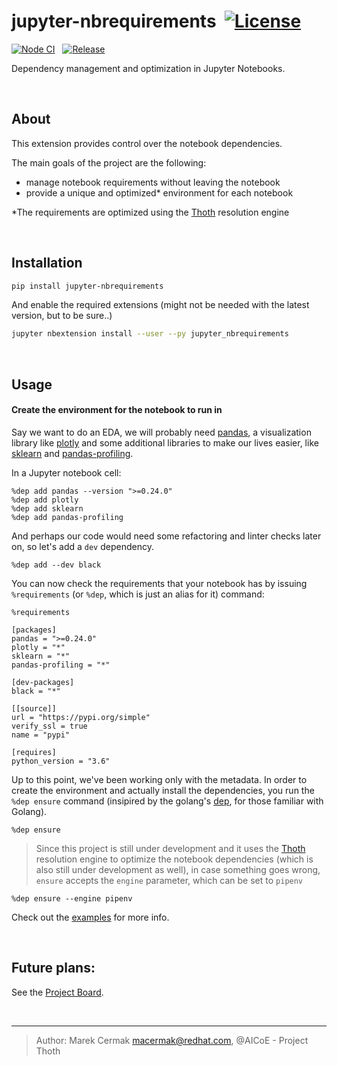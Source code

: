 # jupyter-nbrequirements &nbsp;[![License](https://img.shields.io/github/license/mashape/apistatus.svg?label=License)](https://github.com/CermakM/jupyter-nbrequirements/blob/master/LICENSE)

[![Node CI](https://github.com/cermakm/jupyter-nbrequirements/workflows/Node%20CI/badge.svg)](https://github.com/cermakm/jupyter-nbrequirements/actions) &nbsp;
[![Release](https://img.shields.io/github/v/tag/cermakm/jupyter-nbrequirements.svg?sort=semver&label=Release)](https://github.com/CermakM/jupyter-nbrequirements/releases/latest)


Dependency management and optimization in Jupyter Notebooks.

<br>

## About

This extension provides control over the notebook dependencies.

The main goals of the project are the following:

  - manage notebook requirements without leaving the notebook
  - provide a unique and optimized* environment for each notebook

*The requirements are optimized using the [Thoth] resolution engine

<br>

## Installation

```bash
pip install jupyter-nbrequirements
```

And enable the required extensions (might not be needed with the latest version, but to be sure..)

```bash
jupyter nbextension install --user --py jupyter_nbrequirements
```

<br>

## Usage

#### Create the environment for the notebook to run in

Say we want to do an EDA, we will probably need [pandas](https://pandas.pydata.org), a visualization library like [plotly](https://plot.ly) and some additional libraries to make our lives easier, like [sklearn](https://scikit-learn.org/stable/) and [pandas-profiling](https://github.com/pandas-profiling/pandas-profiling).

In a Jupyter notebook cell:

```
%dep add pandas --version ">=0.24.0"
%dep add plotly
%dep add sklearn
%dep add pandas-profiling
```

And perhaps our code would need some refactoring and linter checks later on, so let's add a `dev` dependency.

```
%dep add --dev black
```

You can now check the requirements that your notebook has by issuing `%requirements` (or `%dep`, which is just an alias for it) command:

```
%requirements
```
```
[packages]
pandas = ">=0.24.0"
plotly = "*"
sklearn = "*"
pandas-profiling = "*"

[dev-packages]
black = "*"

[[source]]
url = "https://pypi.org/simple"
verify_ssl = true
name = "pypi"

[requires]
python_version = "3.6"
```

Up to this point, we've been working only with the metadata. In order to create the environment and actually install the dependencies, you run the `%dep ensure` command (insipired by the golang's [dep](https://github.com/golang/dep), for those familiar with Golang).

```
%dep ensure
```

> Since this project is still under development and it uses the [Thoth] resolution engine to optimize the notebook dependencies (which is also still under development as well), in case something goes wrong, `ensure` accepts the `engine` parameter, which can be set to `pipenv`

```
%dep ensure --engine pipenv
```

Check out the [examples](/examples/) for more info.

<br>

## Future plans:

See the [Project Board](https://github.com/CermakM/jupyter-nbrequirements/projects).

<br>
    
---

> Author: Marek Cermak <macermak@redhat.com>, @AICoE - Project Thoth


<!-- References -->

[Thoth]: https://github.com/thoth-station
